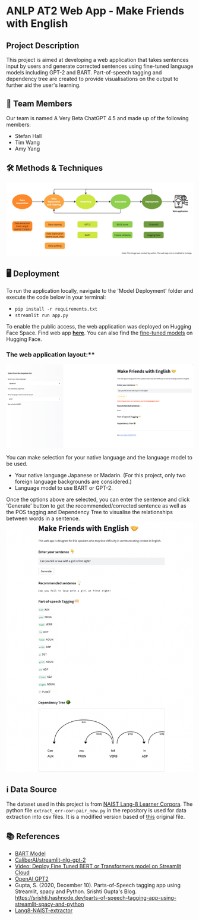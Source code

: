 # ANLP AT2 Web App - Make Friends with English

## Project Description
This project is aimed at developing a web application that takes sentences input by users and generate corrected sentences using fine-tuned language models including GPT-2 and BART. Part-of-speech tagging and dependency tree are created to provide visualisations on the output to further aid the user's learning.

## 🤝 Team Members
Our team is named A Very Beta ChatGPT 4.5 and made up of the following members:
- Stefan Hall
- Tim Wang
- Amy Yang

## 🛠 Methods & Techniques
![Flow Chart](https://github.com/amy-panda/LLM_Web_App/blob/main/Images/flow_chart.jpg)


## 🖥 Deployment
To run the application locally, navigate to the 'Model Deployment' folder and execute the code below in your terminal:
- `pip install -r requirements.txt`
- `streamlit run app.py`

To enable the public access, the web application was deployed on Hugging Face Space. Find web app [**here**](https://huggingface.co/spaces/amyyang/webapp_englishtool). You can also find the [fine-tuned models](https://huggingface.co/amyyang) on Hugging Face.

### The web application layout:**

![Layout](https://github.com/amy-panda/LLM_Web_App/blob/main/Images/web%20app%20layout.png)

You can make selection for your native language and the language model to be used. 
- Your native language Japanese or Madarin. (For this project, only two foreign language backgrounds are considered.)
- Language model to use BART or GPT-2. 

Once the options above are selected, you can enter the sentence and click 'Generate' button to get the recommended/corrected sentence as well as the POS tagging and Dependency Tree to visualise the relationships between words in a sentence.
![Sentence](https://github.com/amy-panda/LLM_Web_App/blob/main/Images/correct%20sentence.png)

## ℹ️ Data Source
The dataset used in this project is from [NAIST Lang-8 Learner Corpora](https://sites.google.com/site/naistlang8corpora/home?authuser=0). The python file `extract_err-cor-pair_new.py` in the repository is used for data extraction into csv files. It is a modified version based of [this](https://github.com/tomo-wb/Lang8-NAIST-extractor/blob/master/scripts/extract_err-cor-pair.py) original file. 


## 📚 References
- [BART Model](https://huggingface.co/docs/transformers/main/en/model_doc/bart)
- [CaliberAI/streamlit-nlg-gpt-2](https://github.com/CaliberAI/streamlit-nlg-gpt-2)
- [Video: Deploy Fine Tuned BERT or Transformers model on Streamlit Cloud](https://www.youtube.com/watch?v=mvIp9TvPMh0&t=348s)
- [OpenAI GPT2](https://huggingface.co/docs/transformers/main/en/model_doc/gpt2#overview)
- Gupta, S. (2020, December 10). Parts-of-Speech tagging app using Streamlit, spacy and Python. Srishti Gupta's Blog. https://srishti.hashnode.dev/parts-of-speech-tagging-app-using-streamlit-spacy-and-python 
- [Lang8-NAIST-extractor](https://github.com/tomo-wb/Lang8-NAIST-extractor/tree/master)
